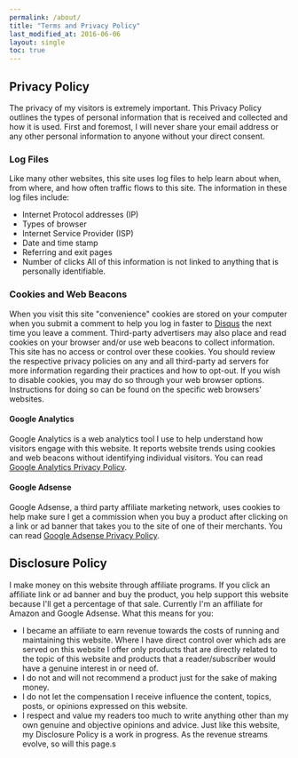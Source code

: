 ```yaml
---
permalink: /about/
title: "Terms and Privacy Policy"
last_modified_at: 2016-06-06
layout: single
toc: true
---
```


## Privacy Policy
The privacy of my visitors is extremely important. This Privacy Policy outlines the types of personal information that is received and collected and how it is used.
First and foremost, I will never share your email address or any other personal information to anyone without your direct consent.

### Log Files
Like many other websites, this site uses log files to help learn about when, from where, and how often traffic flows to this site. The information in these log files include:
* Internet Protocol addresses (IP)
* Types of browser
* Internet Service Provider (ISP)
* Date and time stamp
* Referring and exit pages
* Number of clicks
All of this information is not linked to anything that is personally identifiable.

### Cookies and Web Beacons
When you visit this site "convenience" cookies are stored on your computer when you submit a comment to help you log in faster to [Disqus](http://disqus.com) the next time you leave a comment.
Third-party advertisers may also place and read cookies on your browser and/or use web beacons to collect information. This site has no access or control over these cookies. You should review the respective privacy policies on any and all third-party ad servers for more information regarding their practices and how to opt-out.
If you wish to disable cookies, you may do so through your web browser options. Instructions for doing so can be found on the specific web browsers' websites.

#### Google Analytics
Google Analytics is a web analytics tool I use to help understand how visitors engage with this website. It reports website trends using cookies and web beacons without identifying individual visitors. You can read [Google Analytics Privacy Policy](http://www.google.com/analytics/learn/privacy.html).

#### Google Adsense
Google Adsense, a third party affiliate marketing network, uses cookies to help make sure I get a commission when you buy a product after clicking on a link or ad banner that takes you to the site of one of their merchants. You can read [Google Adsense Privacy Policy](http://support.google.com/adsense/bin/answer.py?hl=en&answer=48182).

## Disclosure Policy
I make money on this website through affiliate programs. If you click an affiliate link or ad banner and buy the product, you help support this website because I'll get a percentage of that sale.
Currently I'm an affiliate for Amazon and Google Adsense.
What this means for you:
* I became an affiliate to earn revenue towards the costs of running and maintaining this website. Where I have direct control over which ads are served on this website I offer only products that are directly related to the topic of this website and products that a reader/subscriber would have a genuine interest in or need of.
* I do not and will not recommend a product just for the sake of making money.
* I do not let the compensation I receive influence the content, topics, posts, or opinions expressed on this website.
* I respect and value my readers too much to write anything other than my own genuine and objective opinions and advice.
Just like this website, my Disclosure Policy is a work in progress. As the revenue streams evolve, so will this page.s